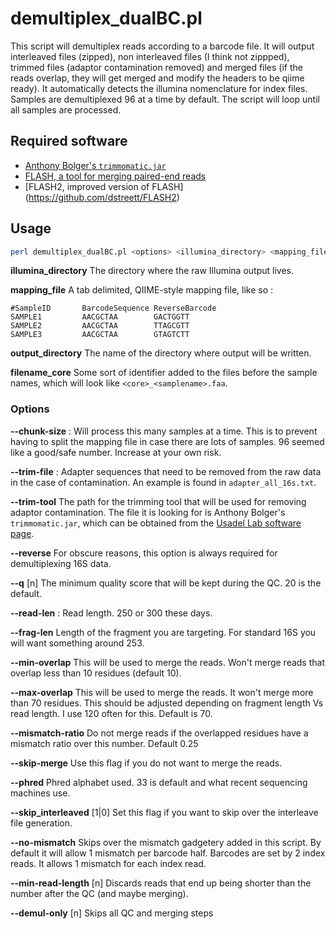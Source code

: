 # demultiplex_dualBC.pl

This script will demultiplex reads according to a barcode file. It will output
interleaved files (zipped), non interleaved files (I think not zippped),
trimmed files (adaptor contamination removed) and merged files (if the reads
overlap, they will get merged and modify the headers to be qiime ready). It
automatically detects the illumina nomenclature for index files.
Samples are demultiplexed 96 at a time by default. The script will loop until all samples are processed.

## Required software

* [Anthony Bolger's `trimmomatic.jar`](http://www.usadellab.org/cms/?page=trimmomatic)
* [FLASH, a tool for merging paired-end reads](http://ccb.jhu.edu/software/FLASH/)
* [FLASH2, improved version of FLASH] (https://github.com/dstreett/FLASH2)
## Usage

```bash
perl demultiplex_dualBC.pl <options> <illumina_directory> <mapping_file> <output_directory> <filename_core>`
```

**illumina_directory** The directory where the raw Illumina output lives.

**mapping_file** A tab delimited, QIIME-style mapping file, like so :

```
#SampleID       BarcodeSequence ReverseBarcode
SAMPLE1         AACGCTAA        GACTGGTT
SAMPLE2         AACGCTAA        TTAGCGTT
SAMPLE3         AACGCTAA        GTAGTCTT
```

**output_directory** The name of the directory where output will be written.

**filename_core** Some sort of identifier added to the files before the sample
names, which will look like `<core>_<samplename>.faa`.

### Options

**--chunk-size** : Will process this many samples at a time. This is to prevent having to split
the mapping file in case there are lots of samples. 96 seemed like a good/safe number. 
Increase at your own risk.

**--trim-file** : Adapter sequences that need to be removed from the raw data in
the case of contamination.  An example is found in `adapter_all_16s.txt`.

**--trim-tool** The path for the trimming tool that will be used for removing
adaptor contamination. The file it is looking for is Anthony Bolger's
`trimmomatic.jar`, which can be obtained from the [Usadel Lab software
page](http://www.usadellab.org/cms/?page=trimmomatic).

**--reverse** For obscure reasons, this option is always required for demultiplexing
16S data.

**--q** [n] The minimum quality score that will be kept during the QC. 20 is the default.

**--read-len** : Read length. 250 or 300 these days.

**--frag-len** Length of the fragment you are targeting. For standard 16S you
will want something around 253.

**--min-overlap**  This will be used to merge the reads.  Won't merge reads
that overlap less than 10 residues (default 10).

**--max-overlap** This will be used to merge the reads. It won't
merge more than 70 residues.  This should be adjusted depending on fragment
length Vs read length. I use 120 often for this. Default is 70.

**--mismatch-ratio** Do not merge reads if the overlapped residues have a
mismatch ratio over this number. Default 0.25

**--skip-merge** Use this flag if you do not want to merge the reads.

**--phred** Phred alphabet used. 33 is default and what recent sequencing
machines use.

**--skip_interleaved** [1|0] Set this flag if you want to skip over the interleave file
generation.

**--no-mismatch** Skips over the mismatch gadgetery added in this script. By
default it will allow 1 mismatch per barcode half. Barcodes are set by 2
index reads.  It allows 1 mismatch for each index read.

**--min-read-length** [n] Discards reads that end up being shorter than the number
after the QC (and maybe merging).

**--demul-only** [n] Skips all QC and merging steps
